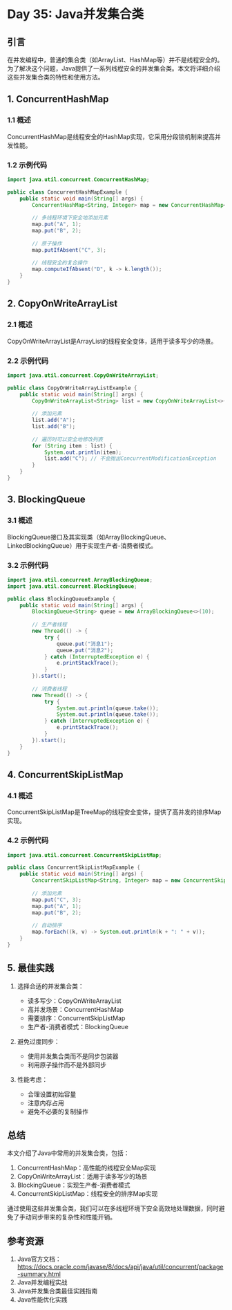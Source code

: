 # Day 35: Java并发集合类

## 引言

在并发编程中，普通的集合类（如ArrayList、HashMap等）并不是线程安全的。为了解决这个问题，Java提供了一系列线程安全的并发集合类。本文将详细介绍这些并发集合类的特性和使用方法。

## 1. ConcurrentHashMap

### 1.1 概述

ConcurrentHashMap是线程安全的HashMap实现，它采用分段锁机制来提高并发性能。

### 1.2 示例代码

```java
import java.util.concurrent.ConcurrentHashMap;

public class ConcurrentHashMapExample {
    public static void main(String[] args) {
        ConcurrentHashMap<String, Integer> map = new ConcurrentHashMap<>();
        
        // 多线程环境下安全地添加元素
        map.put("A", 1);
        map.put("B", 2);
        
        // 原子操作
        map.putIfAbsent("C", 3);
        
        // 线程安全的复合操作
        map.computeIfAbsent("D", k -> k.length());
    }
}
```

## 2. CopyOnWriteArrayList

### 2.1 概述

CopyOnWriteArrayList是ArrayList的线程安全变体，适用于读多写少的场景。

### 2.2 示例代码

```java
import java.util.concurrent.CopyOnWriteArrayList;

public class CopyOnWriteArrayListExample {
    public static void main(String[] args) {
        CopyOnWriteArrayList<String> list = new CopyOnWriteArrayList<>();
        
        // 添加元素
        list.add("A");
        list.add("B");
        
        // 遍历时可以安全地修改列表
        for (String item : list) {
            System.out.println(item);
            list.add("C"); // 不会抛出ConcurrentModificationException
        }
    }
}
```

## 3. BlockingQueue

### 3.1 概述

BlockingQueue接口及其实现类（如ArrayBlockingQueue、LinkedBlockingQueue）用于实现生产者-消费者模式。

### 3.2 示例代码

```java
import java.util.concurrent.ArrayBlockingQueue;
import java.util.concurrent.BlockingQueue;

public class BlockingQueueExample {
    public static void main(String[] args) {
        BlockingQueue<String> queue = new ArrayBlockingQueue<>(10);
        
        // 生产者线程
        new Thread(() -> {
            try {
                queue.put("消息1");
                queue.put("消息2");
            } catch (InterruptedException e) {
                e.printStackTrace();
            }
        }).start();
        
        // 消费者线程
        new Thread(() -> {
            try {
                System.out.println(queue.take());
                System.out.println(queue.take());
            } catch (InterruptedException e) {
                e.printStackTrace();
            }
        }).start();
    }
}
```

## 4. ConcurrentSkipListMap

### 4.1 概述

ConcurrentSkipListMap是TreeMap的线程安全变体，提供了高并发的排序Map实现。

### 4.2 示例代码

```java
import java.util.concurrent.ConcurrentSkipListMap;

public class ConcurrentSkipListMapExample {
    public static void main(String[] args) {
        ConcurrentSkipListMap<String, Integer> map = new ConcurrentSkipListMap<>();
        
        // 添加元素
        map.put("C", 3);
        map.put("A", 1);
        map.put("B", 2);
        
        // 自动排序
        map.forEach((k, v) -> System.out.println(k + ": " + v));
    }
}
```

## 5. 最佳实践

1. 选择合适的并发集合类：
   - 读多写少：CopyOnWriteArrayList
   - 高并发场景：ConcurrentHashMap
   - 需要排序：ConcurrentSkipListMap
   - 生产者-消费者模式：BlockingQueue

2. 避免过度同步：
   - 使用并发集合类而不是同步包装器
   - 利用原子操作而不是外部同步

3. 性能考虑：
   - 合理设置初始容量
   - 注意内存占用
   - 避免不必要的复制操作

## 总结

本文介绍了Java中常用的并发集合类，包括：

1. ConcurrentHashMap：高性能的线程安全Map实现
2. CopyOnWriteArrayList：适用于读多写少的场景
3. BlockingQueue：实现生产者-消费者模式
4. ConcurrentSkipListMap：线程安全的排序Map实现

通过使用这些并发集合类，我们可以在多线程环境下安全高效地处理数据，同时避免了手动同步带来的复杂性和性能开销。

## 参考资源

1. Java官方文档：https://docs.oracle.com/javase/8/docs/api/java/util/concurrent/package-summary.html
2. Java并发编程实战
3. Java并发集合类最佳实践指南
4. Java性能优化实践